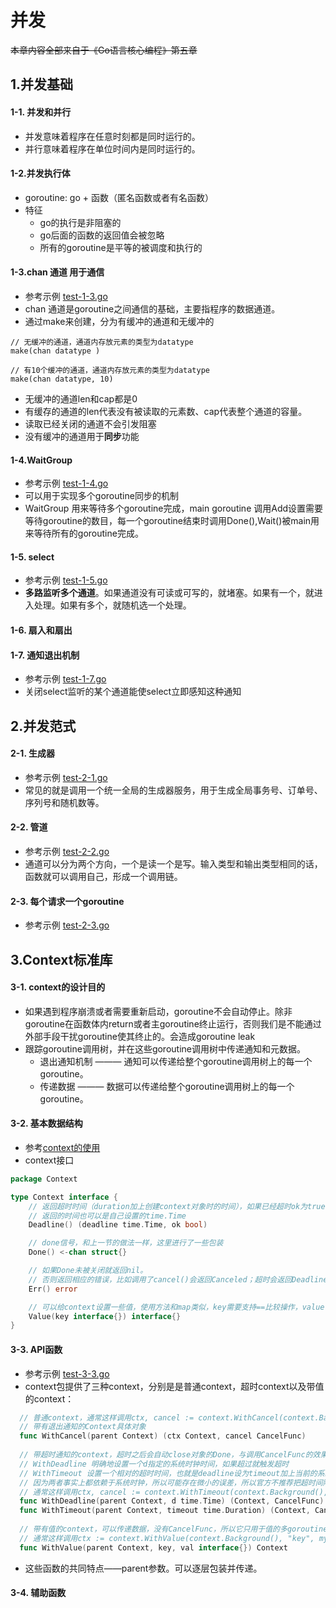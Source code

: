 # 并发

~~本章内容全部来自于《Go语言核心编程》第五章~~

## 1.并发基础
#### 1-1. 并发和并行
- 并发意味着程序在任意时刻都是同时运行的。
- 并行意味着程序在单位时间内是同时运行的。
#### 1-2.并发执行体
- goroutine: go + 函数（匿名函数或者有名函数）
- 特征
    - go的执行是非阻塞的
    - go后面的函数的返回值会被忽略
    - 所有的goroutine是平等的被调度和执行的
#### 1-3.chan 通道 用于通信
- 参考示例 [test-1-3.go](../Concurrency/test-1-3.go)
- chan 通道是goroutine之间通信的基础，主要指程序的数据通道。
- 通过make来创建，分为有缓冲的通道和无缓冲的
```
// 无缓冲的通道，通道内存放元素的类型为datatype
make(chan datatype )

// 有10个缓冲的通道，通道内存放元素的类型为datatype
make(chan datatype, 10)
```
- 无缓冲的通道len和cap都是0
- 有缓存的通道的len代表没有被读取的元素数、cap代表整个通道的容量。
- 读取已经关闭的通道不会引发阻塞
- 没有缓冲的通道用于**同步**功能
#### 1-4.WaitGroup
- 参考示例 [test-1-4.go](../Concurrency/test-1-4.go)
- 可以用于实现多个goroutine同步的机制
- WaitGroup 用来等待多个goroutine完成，main goroutine 调用Add设置需要等待goroutine的数目，每一个goroutine结束时调用Done(),Wait()被main用来等待所有的goroutine完成。
#### 1-5. select
- 参考示例 [test-1-5.go](../Concurrency/test-1-5.go)
- **多路监听多个通道**。如果通道没有可读或可写的，就堵塞。如果有一个，就进入处理。如果有多个，就随机选一个处理。
#### 1-6. 扇入和扇出
#### 1-7. 通知退出机制
- 参考示例 [test-1-7.go](../Concurrency/test-1-7.go)
- 关闭select监听的某个通道能使select立即感知这种通知

## 2.并发范式
#### 2-1. 生成器 
- 参考示例 [test-2-1.go](../Concurrency/test-2-1.go)
- 常见的就是调用一个统一全局的生成器服务，用于生成全局事务号、订单号、序列号和随机数等。
#### 2-2. 管道
- 参考示例 [test-2-2.go](../Concurrency/test-2-2.go)
- 通道可以分为两个方向，一个是读一个是写。输入类型和输出类型相同的话，函数就可以调用自己，形成一个调用链。
#### 2-3. 每个请求一个goroutine
- 参考示例 [test-2-3.go](../Concurrency/test-2-3.go)

## 3.Context标准库
#### 3-1. context的设计目的
- 如果遇到程序崩溃或者需要重新启动，goroutine不会自动停止。除非goroutine在函数体内return或者主goroutine终止运行，否则我们是不能通过外部手段干扰goroutine使其终止的。会造成goroutine leak
- 跟踪goroutine调用树，并在这些goroutine调用树中传递通知和元数据。
    - 退出通知机制 ——— 通知可以传递给整个goroutine调用树上的每一个goroutine。
    - 传递数据 ——— 数据可以传递给整个goroutine调用树上的每一个goroutine。
#### 3-2. 基本数据结构
- 参考[context的使用](https://www.cnblogs.com/apocelipes/p/10344011.html)
- context接口
```go
package Context

type Context interface {
    // 返回超时时间（duration加上创建context对象时的时间），如果已经超时ok为true
    // 返回的时间也可以是自己设置的time.Time
    Deadline() (deadline time.Time, ok bool)

    // done信号，和上一节的做法一样，这里进行了一些包装
    Done() <-chan struct{}

    // 如果Done未被关闭就返回nil。
    // 否则返回相应的错误，比如调用了cancel()会返回Canceled；超时会返回DeadlineExceeded
    Err() error

    // 可以给context设置一些值，使用方法和map类似，key需要支持==比较操作，value需要是并发安全的
    Value(key interface{}) interface{}
}
```    
#### 3-3. API函数
- 参考示例 [test-3-3.go](../Concurrency/test-3-3.go)
- context包提供了三种context，分别是是普通context，超时context以及带值的context：
```go
  // 普通context，通常这样调用ctx, cancel := context.WithCancel(context.Background())
  // 带有退出通知的Context具体对象
  func WithCancel(parent Context) (ctx Context, cancel CancelFunc)
  
  // 带超时通知的context，超时之后会自动close对象的Done，与调用CancelFunc的效果一样
  // WithDeadline 明确地设置一个d指定的系统时钟时间，如果超过就触发超时
  // WithTimeout 设置一个相对的超时时间，也就是deadline设为timeout加上当前的系统时间
  // 因为两者事实上都依赖于系统时钟，所以可能存在微小的误差，所以官方不推荐把超时间隔设置得太小
  // 通常这样调用ctx, cancel := context.WithTimeout(context.Background(), 5*time.Second)
  func WithDeadline(parent Context, d time.Time) (Context, CancelFunc)
  func WithTimeout(parent Context, timeout time.Duration) (Context, CancelFunc)
  
  // 带有值的context，可以传递数据，没有CancelFunc，所以它只用于值的多goroutine传递和共享
  // 通常这样调用ctx := context.WithValue(context.Background(), "key", myValue)
  func WithValue(parent Context, key, val interface{}) Context
```
- 这些函数的共同特点——parent参数。可以逐层包装并传递。
#### 3-4. 辅助函数
